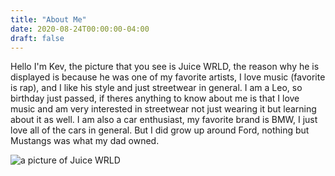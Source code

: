 ```yaml
---
title: "About Me"
date: 2020-08-24T00:00:00-04:00
draft: false
---
```


Hello I'm Kev, the picture that you see is Juice WRLD, the reason why he is displayed is because he was one of my favorite artists, I love music (favorite is rap), and I like his style and just streetwear in general. I am a Leo, so birthday just passed, if theres anything to know about me is that I love music and am very interested in streetwear not just wearing it but learning about it as well. I am also a car enthusiast, my favorite brand is BMW, I just love all of the cars in general. But I did grow up around Ford, nothing but Mustangs was what my dad owned.

![a picture of Juice WRLD](https://luvisrage.netlify.app/juice.jpg)
